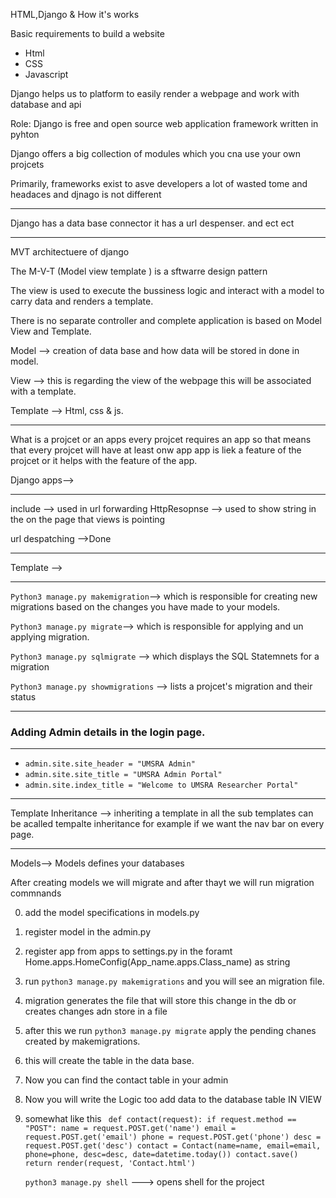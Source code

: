 HTML,Django & How it's works

Basic requirements to build a website 
* Html 
* CSS
* Javascript 

Django helps us to platform to easily render a webpage and work with database and api

Role: Django is free and open source web application framework written in pyhton 

Django offers a big collection of modules which you cna use your own projcets 

Primarily, frameworks exist to asve developers a lot of wasted tome and headaces and djnago is not different
 
 ---

 Django has a data base connector 
 it has a url despenser. and ect ect



 --- 
 MVT architectuere of django 

 The M-V-T (Model view template ) is a sftwarre design pattern

 The view is used to execute the bussiness logic and interact with a model to carry data and renders a template.

 There is no separate controller and complete application is based on Model View and Template. 

Model --> creation of data base and how data will be stored in done in model.

View --> this is regarding the view of the webpage this will be associated with a template.

Template --> Html, css & js.

 --- 

 What is a projcet or an apps 
 every projcet requires an app so that means that every projcet will have at least onw app 
 app is liek a feature of the projcet or it helps with the feature of the app.

Django apps--> 


----

include --> used in url forwarding 
HttpResopnse --> used to show string in the on the page that views is pointing 

url despatching -->Done 
 
 ---- 

Template -->


---- 

`Python3 manage.py makemigration`--> which is responsible for creating new migrations based on the changes you have made to your models.

`Python3 manage.py migrate`--> which is responsible for applying and un applying migration.

`Python3 manage.py sqlmigrate` --> which displays the SQL Statemnets for a migration 


`Python3 manage.py showmigrations` --> lists a projcet's migration and their status

---
### Adding Admin details in the login page.
---
* `admin.site.site_header = "UMSRA Admin"`
* `admin.site.site_title = "UMSRA Admin Portal"`
* `admin.site.index_title = "Welcome to UMSRA Researcher Portal"`
---

Template Inheritance --> inheriting a template in all the sub templates can be acalled tempalte inheritance 
for example if we want the nav bar on every page.



---
Models--> 
Models defines your databases

After creating models we will migrate and after thayt we will run migration commnands

0. add the model specifications in models.py

1. register model in the admin.py 
2. register app 
from apps to settings.py 
in the foramt 
Home.apps.HomeConfig(App_name.apps.Class_name) as string 
3. run `python3 manage.py makemigrations` and you will see an migration file.
4. migration generates the file that will store this change in the db or creates changes adn store in a file
5. after this we run `python3 manage.py migrate` apply the pending chanes created by makemigrations.
6. this will create the table in the data base.
7. Now you can find the contact table in your admin 
8. Now you will write the Logic too add data to the database table IN VIEW

9. somewhat like this  `
def contact(request):
    if request.method == "POST":
        name = request.POST.get('name')
        email = request.POST.get('email')
        phone = request.POST.get('phone')
        desc = request.POST.get('desc')
        contact = Contact(name=name, email=email, phone=phone, desc=desc, date=datetime.today())
        contact.save()
    return render(request, 'Contact.html')`



    `python3 manage.py shell` ---> opens shell for the project